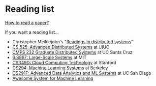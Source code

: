 # Reading list

[How to read a paper?](https://web.stanford.edu/class/ee384m/Handouts/HowtoReadPaper.pdf)

If you want a reading list...

* Christopher Meiklejohn's "[Readings in distributed systems](http://christophermeiklejohn.com/distributed/systems/2013/07/12/readings-in-distributed-systems.html)"
* [CS 525: Advanced Distributed Systems](https://courses.engr.illinois.edu/cs525/sp2011/sched.htm) at UIUC
* [CMPS 232 Graduate Distributed Systems](https://github.com/palvaro/CMPS232-Spring18/blob/master/readings.md) at UC Santa Cruz
* [6.S897: Large-Scale Systems](https://cs.stanford.edu/~matei/courses/2015/6.S897/) at MIT
* [CS349D: Cloud Computing Technology](http://web.stanford.edu/class/cs349d/) at Stanford
* [CS294: Machine Learning Systems](https://ucbrise.github.io/cs294-ai-sys-fa19/) at Berkeley
* [CS291F: Advanced Data Analytics and ML Systems](http://cseweb.ucsd.edu/classes/wi19/cse291-f/schedule.html) at UC San Diego
* [Awesome System for Machine Learning](https://github.com/HuaizhengZhang/Awesome-System-for-Machine-Learning)



